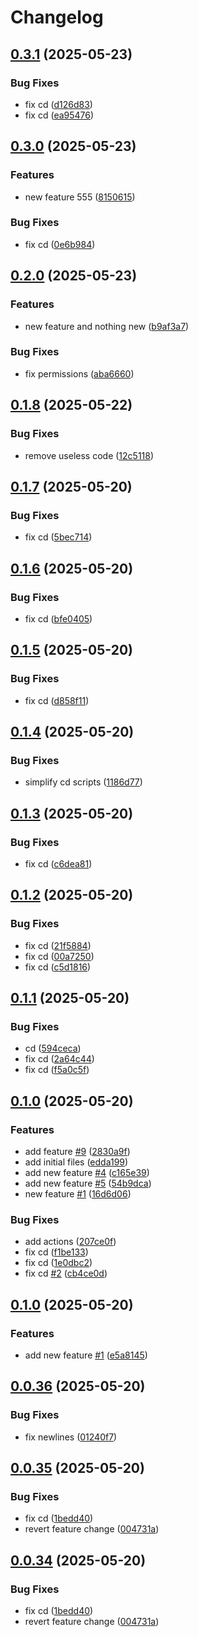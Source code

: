 # Changelog

## [0.3.1](https://github.com/cerfical/example-actions-2/compare/v0.3.0...v0.3.1) (2025-05-23)


### Bug Fixes

* fix cd ([d126d83](https://github.com/cerfical/example-actions-2/commit/d126d832ba290a2e2238ee8e8d012b0df4b64295))
* fix cd ([ea95476](https://github.com/cerfical/example-actions-2/commit/ea9547602702c712e8e616c1db722b992266cb5e))

## [0.3.0](https://github.com/cerfical/example-actions-2/compare/v0.2.0...v0.3.0) (2025-05-23)


### Features

* new feature 555 ([8150615](https://github.com/cerfical/example-actions-2/commit/815061543f392ab9b6ee48b678d901ccd40ecadc))


### Bug Fixes

* fix cd ([0e6b984](https://github.com/cerfical/example-actions-2/commit/0e6b98443a6180c169dda2e8287179fd3ed5596c))

## [0.2.0](https://github.com/cerfical/example-actions-2/compare/v0.1.8...v0.2.0) (2025-05-23)


### Features

* new feature and nothing new ([b9af3a7](https://github.com/cerfical/example-actions-2/commit/b9af3a7908c0475640568b0c661f16db2bdbb1f1))


### Bug Fixes

* fix permissions ([aba6660](https://github.com/cerfical/example-actions-2/commit/aba66604fa79c2e9960565cba89093fe8c5f4570))

## [0.1.8](https://github.com/cerfical/example-actions-2/compare/v0.1.7...v0.1.8) (2025-05-22)


### Bug Fixes

* remove useless code ([12c5118](https://github.com/cerfical/example-actions-2/commit/12c51184812c24d45e50eef59c4e0d61d6469256))

## [0.1.7](https://github.com/cerfical/example-actions-2/compare/v0.1.6...v0.1.7) (2025-05-20)


### Bug Fixes

* fix cd ([5bec714](https://github.com/cerfical/example-actions-2/commit/5bec7147a5f094533bc7db3ce56aa224dbd72f51))

## [0.1.6](https://github.com/cerfical/example-actions-2/compare/v0.1.5...v0.1.6) (2025-05-20)


### Bug Fixes

* fix cd ([bfe0405](https://github.com/cerfical/example-actions-2/commit/bfe040572bdbbff998c92b537cf3ff84b800f926))

## [0.1.5](https://github.com/cerfical/example-actions-2/compare/v0.1.4...v0.1.5) (2025-05-20)


### Bug Fixes

* fix cd ([d858f11](https://github.com/cerfical/example-actions-2/commit/d858f11bc1136b3af5b8ab4fbcae425706af09a1))

## [0.1.4](https://github.com/cerfical/example-actions-2/compare/v0.1.3...v0.1.4) (2025-05-20)


### Bug Fixes

* simplify cd scripts ([1186d77](https://github.com/cerfical/example-actions-2/commit/1186d772035338069c40932c1e63d4b624f11e9b))

## [0.1.3](https://github.com/cerfical/example-actions-2/compare/v0.1.2...v0.1.3) (2025-05-20)


### Bug Fixes

* fix cd ([c6dea81](https://github.com/cerfical/example-actions-2/commit/c6dea817a73acc54e61a23fc284f26d8ee0b56ff))

## [0.1.2](https://github.com/cerfical/example-actions-2/compare/v0.1.1...v0.1.2) (2025-05-20)


### Bug Fixes

* fix cd ([21f5884](https://github.com/cerfical/example-actions-2/commit/21f58847222bbb885a08e834cef8a8ade880c37b))
* fix cd ([00a7250](https://github.com/cerfical/example-actions-2/commit/00a7250e39e62e91aff0159211a16838b797d024))
* fix cd ([c5d1816](https://github.com/cerfical/example-actions-2/commit/c5d18160e9d743ee3a509b5e5edc090413012aca))

## [0.1.1](https://github.com/cerfical/example-actions-2/compare/v0.1.0...v0.1.1) (2025-05-20)


### Bug Fixes

* cd ([594ceca](https://github.com/cerfical/example-actions-2/commit/594ceca427585d4279c99b70e9e0c66d909ff91d))
* fix cd ([2a64c44](https://github.com/cerfical/example-actions-2/commit/2a64c44394f70d0ebfc1b40638c099f0f9814634))
* fix cd ([f5a0c5f](https://github.com/cerfical/example-actions-2/commit/f5a0c5f3011ecd7da9904aa77a2da52a39a564f4))

## [0.1.0](https://github.com/cerfical/example-actions-2/compare/v0.0.1...v0.1.0) (2025-05-20)


### Features

* add feature [#9](https://github.com/cerfical/example-actions-2/issues/9) ([2830a9f](https://github.com/cerfical/example-actions-2/commit/2830a9f33993a0dbf676041cd1f1deef86270f22))
* add initial files ([edda199](https://github.com/cerfical/example-actions-2/commit/edda199b37c19d794f97233183a3d01a7c5a159c))
* add new feature [#4](https://github.com/cerfical/example-actions-2/issues/4) ([c165e39](https://github.com/cerfical/example-actions-2/commit/c165e39a88f8f49386791f68f3be22864a68fdc4))
* add new feature [#5](https://github.com/cerfical/example-actions-2/issues/5) ([54b9dca](https://github.com/cerfical/example-actions-2/commit/54b9dca152d8efd97579088f55c40dc023a096dc))
* new feature [#1](https://github.com/cerfical/example-actions-2/issues/1) ([16d6d06](https://github.com/cerfical/example-actions-2/commit/16d6d06fabea5a51c0d820c2873960fc76b0109f))


### Bug Fixes

* add actions ([207ce0f](https://github.com/cerfical/example-actions-2/commit/207ce0f7874bcce20543921264fc2f4f3aadd4e0))
* fix cd ([f1be133](https://github.com/cerfical/example-actions-2/commit/f1be13378c473943c2067f3ed62adf16d5cc1c03))
* fix cd ([1e0dbc2](https://github.com/cerfical/example-actions-2/commit/1e0dbc253911da29a932767f523b54f07cb45530))
* fix cd [#2](https://github.com/cerfical/example-actions-2/issues/2) ([cb4ce0d](https://github.com/cerfical/example-actions-2/commit/cb4ce0d609bdffe66948785c1fa2eb18dc442559))

## [0.1.0](https://github.com/cerfical/example-actions/compare/v0.0.36...v0.1.0) (2025-05-20)


### Features

* add new feature [#1](https://github.com/cerfical/example-actions/issues/1) ([e5a8145](https://github.com/cerfical/example-actions/commit/e5a81455d444e3bda05f89cb1a12d872ba295cb0))

## [0.0.36](https://github.com/cerfical/example-actions/compare/v0.0.35...v0.0.36) (2025-05-20)


### Bug Fixes

* fix newlines ([01240f7](https://github.com/cerfical/example-actions/commit/01240f73168def3c4d494e39a619d56bc47033d8))

## [0.0.35](https://github.com/cerfical/example-actions/compare/v0.0.34...v0.0.35) (2025-05-20)


### Bug Fixes

* fix cd ([1bedd40](https://github.com/cerfical/example-actions/commit/1bedd40d3fa0cc744dad59bba4c59fe8e741ec39))
* revert feature change ([004731a](https://github.com/cerfical/example-actions/commit/004731abe19243dc21c66708657732e83ae23f1e))

## [0.0.34](https://github.com/cerfical/example-actions/compare/v0.0.33...v0.0.34) (2025-05-20)


### Bug Fixes

* fix cd ([1bedd40](https://github.com/cerfical/example-actions/commit/1bedd40d3fa0cc744dad59bba4c59fe8e741ec39))
* revert feature change ([004731a](https://github.com/cerfical/example-actions/commit/004731abe19243dc21c66708657732e83ae23f1e))
